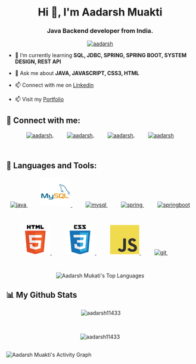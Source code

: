 <h1 align="center">Hi 👋, I'm Aadarsh Muakti</h1>
<h3 align="center">Java Backend developer from India.</h3>



<p align="center"> <a href="https://github.com/ryo-ma/github-profile-trophy"><img src="https://github-profile-trophy.vercel.app/?username=aadarsh11433" alt="aadarsh" /></a> </p>

- 🌱 I’m currently learning **SQL, JDBC, SPRING, SPRING BOOT, SYSTEM DESIGN, REST API**

- 💬 Ask me about **JAVA, JAVASCRIPT, CSS3, HTML**

- 📫 Connect with me on [Linkedin](https://www.linkedin.com/in/aadarsh-mukati-62b464221/)
- 📫 Visit my [Portfolio](https://aadarshmukati.netlify.app/)



## 🧩 Connect with me:</h3>
<p align="center">
<a href="https://www.linkedin.com/in/aadarsh-mukati-62b464221/" target="_blank">
 <img align="center" src="https://raw.githubusercontent.com/rahuldkjain/github-profile-readme-generator/master/src/images/icons/Social/linked-in-alt.svg" alt="aadarsh" height="70" width="70" />
 </a>&emsp; &emsp;
 <a href="mailto:aadarsh11433@gmail.com" target="_blank" >
 <img align="center" src="https://user-images.githubusercontent.com/92370651/185765873-3f7ae27d-e087-49a3-b89c-a5e9b575c7b8.jpg" alt="aadarsh" height="70" width="70"/>
 </a> &emsp; &emsp;
  <a href="https://leetcode.com/aadarsh_mukati/" target="_blank" >
 <img align="center" src="https://user-images.githubusercontent.com/92370651/185765935-d4b8c020-c1cb-4183-9305-e81065dac042.png" alt="aadarsh" height="70" width="70"/>
  </a>&emsp; &emsp;
  <a href="https://www.chess.com/member/aadarsh11433" target="_blank" >
 <img align="center" src="https://user-images.githubusercontent.com/92370651/185765975-634be143-e80d-4051-9acf-14c6220a6f27.png" alt="aadarsh" height="70" width="70"/>
  </a>
</p>



<br/>

 ## 🚀 Languages and Tools:
 
 <p align="center"> 
 <a href="https://www.java.com" target="_blank" rel="noreferrer">
 <img src="https://cdn.iconscout.com/icon/free/png-64/java-60-1174953.png" alt="java" width="80" height="80"/> 
 </a> &emsp; &emsp;
  <a href="https://www.mysql.com/" target="_blank" rel="noreferrer"> 
 <img src="https://raw.githubusercontent.com/devicons/devicon/master/icons/mysql/mysql-original-wordmark.svg" alt="mysql" width="80" height="80"/> 
 </a> &emsp; &emsp;
  <a href="https://hibernate.org/orm/documentation/5.6/" target="_blank" rel="noreferrer"> 
 <img src="https://user-images.githubusercontent.com/92370651/185764697-d68dd47b-3f17-4493-9ad0-6458223d0f41.png" alt="mysql" width="80" height="80"/> 
 </a>  &emsp; &emsp;
 <a href="https://spring.io/" target="_blank" rel="noreferrer">
 <img src="https://www.vectorlogo.zone/logos/springio/springio-icon.svg" alt="spring" width="80" height="80"/> 
 </a> &emsp; &emsp;
 <a href="https://spring.io/" target="_blank" rel="noreferrer">
 <img src="https://user-images.githubusercontent.com/92370651/185764652-2b95f364-5093-4c37-9e7a-2b80e861cf6a.png" alt="springboot" width="80" height="80"/> 
 </a>
 </p>
 <br/>
  <p align="center"> 
 <a href="https://www.w3.org/html/" target="_blank" rel="noreferrer">
 <img src="https://raw.githubusercontent.com/devicons/devicon/master/icons/html5/html5-original-wordmark.svg" alt="html5" width="80" height="80"/> 
 </a> &emsp; &emsp;
 <a href="https://www.w3schools.com/css/" target="_blank" rel="noreferrer">
 <img src="https://raw.githubusercontent.com/devicons/devicon/master/icons/css3/css3-original-wordmark.svg" alt="css3" width="80" height="80"/> 
 </a> &emsp; &emsp;

 <a href="https://developer.mozilla.org/en-US/docs/Web/JavaScript" target="_blank" rel="noreferrer"> 
 <img src="https://raw.githubusercontent.com/devicons/devicon/master/icons/javascript/javascript-original.svg" alt="javascript" width="80" height="80"/> 
 </a>  &emsp; &emsp;
  <a href="https://git-scm.com/" target="_blank" rel="noreferrer">
 <img src="https://www.vectorlogo.zone/logos/git-scm/git-scm-icon.svg" alt="git" width="80" height="80"/> 
 </a>  &emsp; &emsp;
 
 

 </p>
<br/>

<p align="center"><img alt="Aadarsh Mukati's Top Languages" src="https://github-readme-stats.vercel.app/api/top-langs/?username=aadarsh11433&langs_count=8&count_private=true&layout=compact&theme=react&hide_border=true&bg_color=0D1117" />
 

## 📊 My Github Stats

  <p align="center">&nbsp;<img align="center" src="https://github-readme-stats.vercel.app/api?username=aadarsh11433&show_icons=true&locale=en&theme=highcontrast" alt="aadarsh11433" /></p>
<br>
<p align="center"><img align="center" src="https://github-readme-streak-stats.herokuapp.com/?user=aadarsh11433&&theme=highcontrast" alt="aadarsh11433" /></p>

<br/>
<img alt="Aadarsh Muakti's Activity Graph" src="https://activity-graph.herokuapp.com/graph?username=aadarsh11433&bg_color=0D1117&color=5BCDEC&line=5BCDEC&point=FFFFFF&hide_border=true&theme=highcontrast" />
